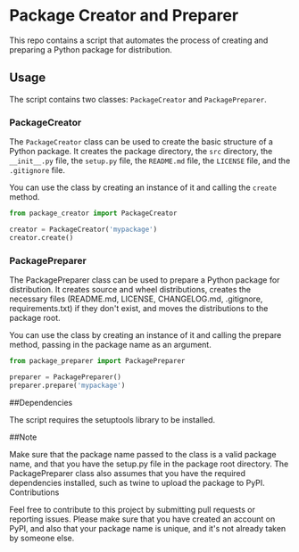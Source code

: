 # Package Creator and Preparer

This repo contains a script that automates the process of creating and preparing a Python package for distribution.

## Usage

The script contains two classes: `PackageCreator` and `PackagePreparer`. 

### PackageCreator

The `PackageCreator` class can be used to create the basic structure of a Python package. It creates the package directory, the `src` directory, the `__init__.py` file, the `setup.py` file, the `README.md` file, the `LICENSE` file, and the `.gitignore` file.

You can use the class by creating an instance of it and calling the `create` method.

```python
from package_creator import PackageCreator

creator = PackageCreator('mypackage')
creator.create()
```

### PackagePreparer
The PackagePreparer class can be used to prepare a Python package for distribution. It creates source and wheel distributions, creates the necessary files (README.md, LICENSE, CHANGELOG.md, .gitignore, requirements.txt) if they don't exist, and moves the distributions to the package root.

You can use the class by creating an instance of it and calling the prepare method, passing in the package name as an argument.

```python
from package_preparer import PackagePreparer

preparer = PackagePreparer()
preparer.prepare('mypackage')
```

##Dependencies

The script requires the setuptools library to be installed.

##Note

Make sure that the package name passed to the class is a valid package name, and that you have the setup.py file in the package root directory.
The PackagePreparer class also assumes that you have the required dependencies installed, such as twine to upload the package to PyPI.
Contributions

Feel free to contribute to this project by submitting pull requests or reporting issues.
Please make sure that you have created an account on PyPI, and also that your package name is unique, and it's not already taken by someone else.

